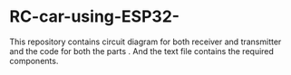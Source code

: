 # RC-car-using-ESP32-
This repository contains circuit diagram for both receiver and transmitter and the code for both the parts . And the text file contains the required components.
